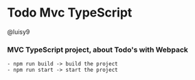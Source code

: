 # Todo Mvc TypeScript
@luisy9
### MVC TypeScript project, about Todo's with Webpack
    - npm run build -> build the project
    - npm run start -> start the project